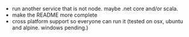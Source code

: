 - run another service that is not node. maybe .net core and/or scala.
- make the README more complete
- cross platform support so everyone can run it (tested on osx, ubuntu and alpine. windows pending.)